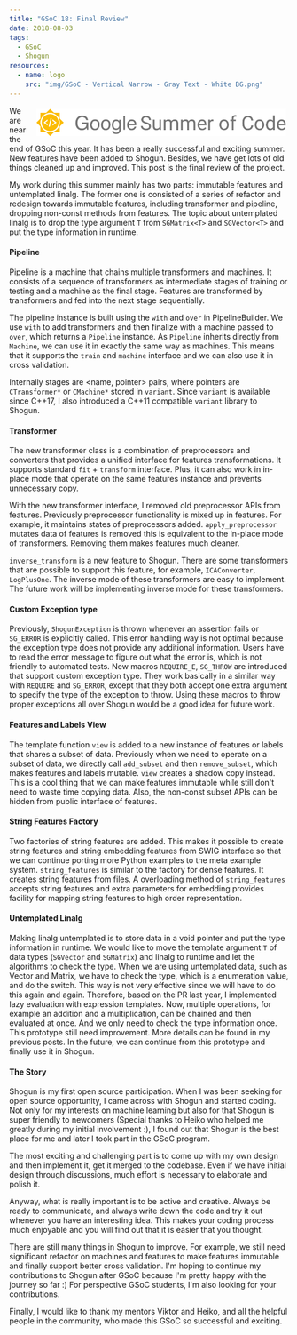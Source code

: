 ```yaml
---
title: "GSoC'18: Final Review"
date: 2018-08-03
tags:
  - GSoC
  - Shogun
resources:
  - name: logo
    src: "img/GSoC - Vertical Narrow - Gray Text - White BG.png"
---
```

<img style="float:right; padding: 5px 5px;" src="/img/GSoC-logo-horizontal-800.png" width="450">

We are near the end of GSoC this year.
It has been a really successful and exciting summer.
New features have been added to Shogun.
Besides, we have get lots of old things cleaned up and improved.
This post is the final review of the project.

My work during this summer mainly has two parts: immutable features and untemplated linalg. The former one is consisted of a series of refactor and redesign towards immutable features, including transformer and pipeline, dropping non-const methods from features. The topic about untemplated linalg is to drop the type argument `T` from `SGMatrix<T>` and `SGVector<T>` and put the type information in runtime.

#### Pipeline
Pipeline is a machine that chains multiple transformers and machines.
It consists of a sequence of transformers as intermediate stages of training or testing and a machine as the final stage.
Features are transformed by transformers and fed into the next stage sequentially.

The pipeline instance is built using the `with` and `over` in PipelineBuilder.
We use `with` to add transformers and then finalize with a machine passed to `over`, which returns a `Pipeline` instance.
As `Pipeline` inherits directly from `Machine`, we can use it in exactly the same way as machines.
This means that it supports the `train` and `machine` interface and we can also use it in cross validation.

Internally stages are <name, pointer> pairs, where pointers are `CTransformer*` or `CMachine*` stored in `variant`.
Since `variant` is available since C++17, I also introduced a C++11 compatible `variant` library to Shogun.

#### Transformer
The new transformer class is a combination of preprocessors and converters that provides a unified interface for features transformations.
It supports standard `fit` + `transform` interface.
Plus, it can also work in in-place mode that operate on the same features instance and prevents unnecessary copy.

With the new transformer interface, I removed old preprocessor APIs from features. Previously preprocessor functionality is mixed up in features. 
For example, it maintains states of preprocessors added. 
`apply_preprocessor` mutates data of features is removed this is equivalent to the in-place mode of transformers.
Removing them makes features much cleaner.

`inverse_transform` is a new feature to Shogun.
There are some transformers that are possible to support this feature, for example, `ICAConverter`, `LogPlusOne`.
The inverse mode of these transformers are easy to implement. The future work will be implementing inverse mode for these transformers.

#### Custom Exception type
Previously, `ShogunException` is thrown whenever an assertion fails or `SG_ERROR` is explicitly called.
This error handling way is not optimal because the exception type does not provide any additional information.
Users have to read the error message to figure out what the error is, which is not friendly to automated tests.
New macros `REQUIRE_E`, `SG_THROW` are introduced that support custom exception type.
They work basically in a similar way with `REQUIRE` and `SG_ERROR`, except that they both accept one extra argument to specify the type of the exception to throw.
Using these macros to throw proper exceptions all over Shogun would be a good idea for future work.

#### Features and Labels View
The template function `view` is added to a new instance of features or labels that shares a subset of data.
Previously when we need to operate on a subset of data, we directly call `add_subset` and then `remove_subset`, which makes features and labels mutable.
`view` creates a shadow copy instead. This is a cool thing that we can make features immutable while still don't need to waste time copying data.
Also, the non-const subset APIs can be hidden from public interface of features.

#### String Features Factory
Two factories of string features are added.
This makes it possible to create string features and string embedding features from SWIG interface so that we can continue porting more Python examples to the meta example system.
`string_features` is similar to the factory for dense features. It creates string features from files.
A overloading method of `string_features` accepts string features and extra parameters for embedding provides facility for mapping string features to high order representation.

#### Untemplated Linalg
Making linalg untemplated is to store data in a void pointer and put the type information in runtime.
We would like to move the template argument `T` of data types (`SGVector` and `SGMatrix`) and linalg to runtime and let the algorithms to check the type.
When we are using untemplated data, such as Vector and Matrix, we have to check the type, which is a enumeration value, and do the switch.
This way is not very effective since we will have to do this again and again.
Therefore, based on the PR last year, I implemented lazy evaluation with expression templates.
Now, multiple operations, for example an addition and a multiplication, can be chained and then evaluated at once.
And we only need to check the type information once.
This prototype still need improvement.
More details can be found in my previous posts.
In the future, we can continue from this prototype and finally use it in Shogun.

#### The Story  
Shogun is my first open source participation. 
When I was been seeking for open source opportunity, I came across with Shogun and started coding.
Not only for my interests on machine learning but also for that Shogun is super friendly to newcomers (Special thanks to Heiko who helped me greatly during my initial involvement :), I found out that Shogun is the best place for me and later I took part in the GSoC program.

The most exciting and challenging part is to come up with my own design and then implement it, get it merged to the codebase.
Even if we have initial design through discussions, much effort is necessary to elaborate and polish it.

Anyway, what is really important is to be active and creative. Always be ready to communicate, and always write down the code and try it out whenever you have an interesting idea. This makes your coding process much enjoyable and you will find out that it is easier that you thought.

There are still many things in Shogun to improve.
For example, we still need significant refactor on machines and features to make features immutable and finally support better cross validation.
I'm hoping to continue my contributions to Shogun after GSoC because I'm pretty happy with the journey so far :)
For perspective GSoC students, I'm also looking for your contributions.

Finally, I would like to thank my mentors Viktor and Heiko, and all the helpful people in the community, who made this GSoC so successful and exciting.
